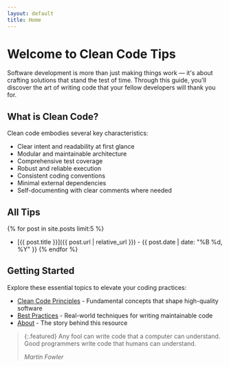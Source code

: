 ```yaml
---
layout: default
title: Home
---
```


# Welcome to Clean Code Tips

Software development is more than just making things work — it's about crafting solutions that stand the test of time. Through this guide, you'll discover the art of writing code that your fellow developers will thank you for.

## What is Clean Code?

Clean code embodies several key characteristics:
- Clear intent and readability at first glance
- Modular and maintainable architecture
- Comprehensive test coverage
- Robust and reliable execution
- Consistent coding conventions
- Minimal external dependencies
- Self-documenting with clear comments where needed

## All Tips

{% for post in site.posts limit:5 %}
  * [{{ post.title }}]({{ post.url | relative_url }}) - {{ post.date | date: "%B %d, %Y" }}
{% endfor %}

## Getting Started

Explore these essential topics to elevate your coding practices:

- [Clean Code Principles](principles) - Fundamental concepts that shape high-quality software
- [Best Practices](practices) - Real-world techniques for writing maintainable code
- [About](about) - The story behind this resource

> {:.featured}
> Any fool can write code that a computer can understand. Good programmers write code that humans can understand.
>
> <cite>Martin Fowler</cite>